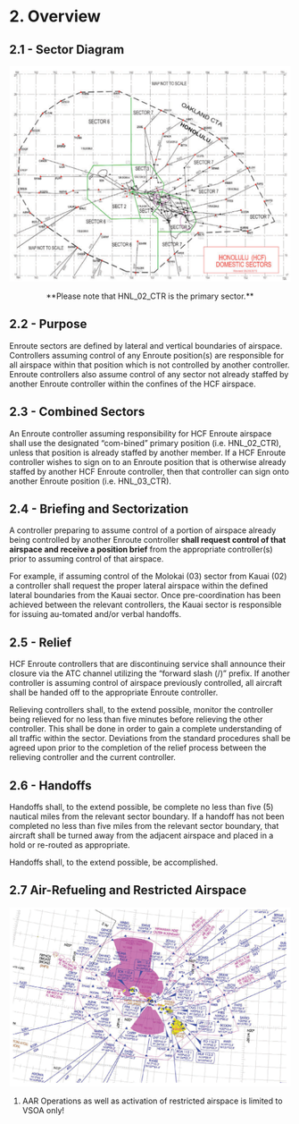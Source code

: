 # 2. Overview

## 2.1 - Sector Diagram

![alt text](img/sector-map.png)

<p style="text-align: center;">**Please note that HNL_02_CTR is the primary sector.**</p>

## 2.2 - Purpose

Enroute sectors are defined by lateral and vertical boundaries of airspace. Controllers assuming control of any Enroute position(s) are responsible for all airspace within that position which is not controlled by another controller. Enroute controllers also assume control of any sector not already staffed by another Enroute controller within the confines of the HCF airspace.

## 2.3 - Combined Sectors

An Enroute controller assuming responsibility for HCF Enroute airspace shall use the designated “com-bined” primary position (i.e. HNL_02_CTR), unless that position is already staffed by another member. If a HCF Enroute controller wishes to sign on to an Enroute position that is otherwise already staffed by another HCF Enroute controller, then that controller can sign onto another Enroute position (i.e. HNL_03_CTR).

## 2.4 - Briefing and Sectorization

A controller preparing to assume control of a portion of airspace already being controlled by another Enroute controller **shall request control of that airspace and receive a position brief** from the appropriate controller(s) prior to assuming control of that airspace.

For example, if assuming control of the Molokai (03) sector from Kauai (02) a controller shall request the proper lateral airspace within the defined lateral boundaries from the Kauai sector. Once pre-coordination has been achieved between the relevant controllers, the Kauai sector is responsible for issuing au-tomated and/or verbal handoffs.

## 2.5 - Relief

HCF Enroute controllers that are discontinuing service shall announce their closure via the ATC channel utilizing the “forward slash (/)” prefix. If another controller is assuming control of airspace previously controlled, all aircraft shall be handed off to the appropriate Enroute controller.

Relieving controllers shall, to the extend possible, monitor the controller being relieved for no less than five minutes before relieving the other controller. This shall be done in order to gain a complete understanding of all traffic within the sector. Deviations from the standard procedures shall be agreed upon prior to the completion of the relief process between the relieving controller and the current controller.

## 2.6 - Handoffs

Handoffs shall, to the extend possible, be complete no less than five (5) nautical miles from the relevant sector boundary. If a handoff has not been completed no less than five miles from the relevant sector boundary, that aircraft shall be turned away from the adjacent airspace and placed in a hold or re-routed as appropriate.

Handoffs shall, to the extend possible, be accomplished.

## 2.7 Air-Refueling and Restricted Airspace

![AAR and Restricted Airspace](img/aar-restricted.png)

1. AAR Operations as well as activation of restricted airspace is limited to VSOA only!